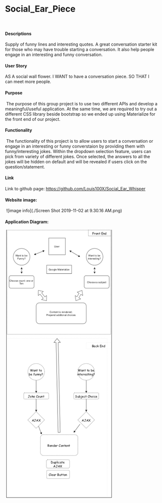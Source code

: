 # Social_Ear_Piece
​
#### Descriptions
Supply of funny lines and interesting quotes. A great conversation starter kit for those who may have trouble starting a conversation. It also help people engage in an interesting and funny conversation.
​
#### User Story
AS A social wall flower. I WANT to have a conversation piece. SO THAT I can meet more people.
​
#### Purpose
​
The purpose of this group project is to use two different APIs and develop a meaningful/useful application. At the same time, we are required to try out a different CSS library beside bootstrap so we ended up using Materialize for the front end of our project.
​
#### Functionality
​
The functionality of this project is to allow users to start a conversation or engage in an interesting or funny converstaion by providing them with funny/interesting jokes. Within the dropdown selection feature, users can pick from variety of different jokes. Once selected, the answers to all the jokes will be hidden on default and will be revealed if users click on the question/statement.
​
#### Link
Link to github page: https://github.com/Louis100X/Social_Ear_Whisper
​
#### Website image:
​
![image info](./Screen Shot 2019-11-02 at 9.30.16 AM.png)
​
#### Application Diagram:
​
![image info](./Diagram.png)
​
